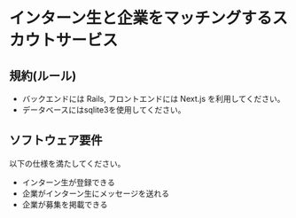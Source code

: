 # インターン生と企業をマッチングするスカウトサービス

## 規約(ルール)
- バックエンドには Rails, フロントエンドには Next.js を利用してください。
- データベースにはsqlite3を使用してください。
## ソフトウェア要件
以下の仕様を満たしてください。
- インターン生が登録できる
- 企業がインターン生にメッセージを送れる
- 企業が募集を掲載できる
